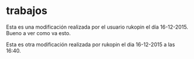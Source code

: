 # trabajos
Esta es una modificación realizada por el usuario rukopin el día 16-12-2015. Bueno
a ver como va esto.

Esta es otra modificación realizada por rukopin el dia 16-12-2015
a las 16:40.